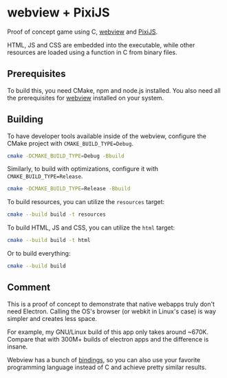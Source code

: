 # webview + PixiJS

Proof of concept game using C, [webview](https://github.com/webview/webview/) and [PixiJS](https://pixijs.com/).

HTML, JS and CSS are embedded into the executable, while other resources are loaded using a function in C from binary files.

## Prerequisites

To build this, you need CMake, npm and node.js installed. You also need all the prerequisites for [webview](https://github.com/webview/webview/) installed on your system.

## Building

To have developer tools available inside of the webview, configure the CMake project with `CMAKE_BUILD_TYPE=Debug`.

```bash
cmake -DCMAKE_BUILD_TYPE=Debug -Bbuild
```

Similarly, to build with optimizations, configure it with `CMAKE_BUILD_TYPE=Release`.

```bash
cmake -DCMAKE_BUILD_TYPE=Release -Bbuild
```

To build resources, you can utilize the `resources` target:
```bash
cmake --build build -t resources
```

To build HTML, JS and CSS, you can utilize the `html` target:
```bash
cmake --build build -t html
```

Or to build everything:
```bash
cmake --build build
```

## Comment

This is a proof of concept to demonstrate that native webapps truly don't need Electron. Calling the OS's browser (or webkit in Linux's case) is way simpler and creates less space.

For example, my GNU/Linux build of this app only takes around ~670K. Compare that with 300M+ builds of electron apps and the difference is insane.

Webview has a bunch of [bindings](https://github.com/webview/webview?tab=readme-ov-file#bindings), so you can also use your favorite programming language instead of C and achieve pretty similar results.
